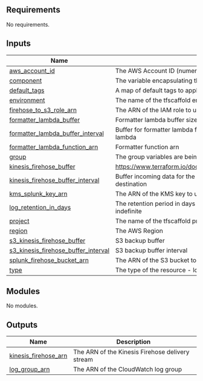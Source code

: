 <!-- BEGIN_TF_DOCS -->
<!-- markdownlint-disable -->
<!-- vale off -->

## Requirements

No requirements.
## Inputs

| Name | Description | Type | Default | Required |
|------|-------------|------|---------|:--------:|
| <a name="input_aws_account_id"></a> [aws\_account\_id](#input\_aws\_account\_id) | The AWS Account ID (numeric) | `string` | n/a | yes |
| <a name="input_component"></a> [component](#input\_component) | The variable encapsulating the name of this component | `string` | `"acct"` | no |
| <a name="input_default_tags"></a> [default\_tags](#input\_default\_tags) | A map of default tags to apply to all taggable resources within the component | `map(string)` | `{}` | no |
| <a name="input_environment"></a> [environment](#input\_environment) | The name of the tfscaffold environment | `string` | n/a | yes |
| <a name="input_firehose_to_s3_role_arn"></a> [firehose\_to\_s3\_role\_arn](#input\_firehose\_to\_s3\_role\_arn) | The ARN of the IAM role to use for the Splunk Firehose to S3 | `string` | `null` | no |
| <a name="input_formatter_lambda_buffer"></a> [formatter\_lambda\_buffer](#input\_formatter\_lambda\_buffer) | Formatter lambda buffer size | `number` | `1` | no |
| <a name="input_formatter_lambda_buffer_interval"></a> [formatter\_lambda\_buffer\_interval](#input\_formatter\_lambda\_buffer\_interval) | Buffer for formatter lambda for the specified period of time, in seconds, before delivering it to the lambda | `number` | `60` | no |
| <a name="input_formatter_lambda_function_arn"></a> [formatter\_lambda\_function\_arn](#input\_formatter\_lambda\_function\_arn) | Formatter function arn | `string` | `""` | no |
| <a name="input_group"></a> [group](#input\_group) | The group variables are being inherited from (often synonmous with account short-name) | `string` | n/a | yes |
| <a name="input_kinesis_firehose_buffer"></a> [kinesis\_firehose\_buffer](#input\_kinesis\_firehose\_buffer) | https://www.terraform.io/docs/providers/aws/r/kinesis_firehose_delivery_stream.html#buffer_size | `number` | `5` | no |
| <a name="input_kinesis_firehose_buffer_interval"></a> [kinesis\_firehose\_buffer\_interval](#input\_kinesis\_firehose\_buffer\_interval) | Buffer incoming data for the specified period of time, in seconds, before delivering it to the destination | `number` | `60` | no |
| <a name="input_kms_splunk_key_arn"></a> [kms\_splunk\_key\_arn](#input\_kms\_splunk\_key\_arn) | The ARN of the KMS key to use for encrypting the Splunk Firehose data | `string` | `null` | no |
| <a name="input_log_retention_in_days"></a> [log\_retention\_in\_days](#input\_log\_retention\_in\_days) | The retention period in days for the Cloudwatch Logs events to be retained, default of 0 is indefinite | `number` | `0` | no |
| <a name="input_project"></a> [project](#input\_project) | The name of the tfscaffold project | `string` | n/a | yes |
| <a name="input_region"></a> [region](#input\_region) | The AWS Region | `string` | n/a | yes |
| <a name="input_s3_kinesis_firehose_buffer"></a> [s3\_kinesis\_firehose\_buffer](#input\_s3\_kinesis\_firehose\_buffer) | S3 backup buffer | `number` | `5` | no |
| <a name="input_s3_kinesis_firehose_buffer_interval"></a> [s3\_kinesis\_firehose\_buffer\_interval](#input\_s3\_kinesis\_firehose\_buffer\_interval) | S3 backup buffer interval | `number` | `300` | no |
| <a name="input_splunk_firehose_bucket_arn"></a> [splunk\_firehose\_bucket\_arn](#input\_splunk\_firehose\_bucket\_arn) | The ARN of the S3 bucket to use for the Splunk Firehose data | `string` | `null` | no |
| <a name="input_type"></a> [type](#input\_type) | The type of the resource - logs or metrics | `string` | `null` | no |
## Modules

No modules.
## Outputs

| Name | Description |
|------|-------------|
| <a name="output_kinesis_firehose_arn"></a> [kinesis\_firehose\_arn](#output\_kinesis\_firehose\_arn) | The ARN of the Kinesis Firehose delivery stream |
| <a name="output_log_group_arn"></a> [log\_group\_arn](#output\_log\_group\_arn) | The ARN of the CloudWatch log group |
<!-- vale on -->
<!-- markdownlint-enable -->
<!-- END_TF_DOCS -->
